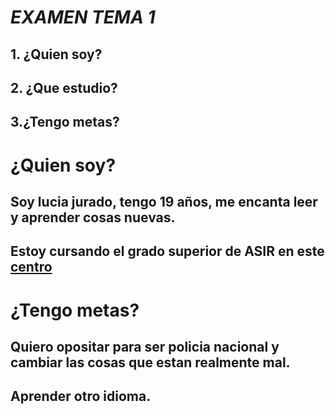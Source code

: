 # *EXAMEN TEMA 1*

## 1. ¿Quien soy?
## 2. ¿Que estudio?
## 3.¿Tengo metas?







# ¿Quien soy?
## Soy lucia jurado, tengo 19 años, me encanta leer y aprender cosas nuevas.

## Estoy cursando el grado superior de ASIR en este [centro](https://ramonycajal.net/nuestro-centro/)


# ¿Tengo metas?
## Quiero opositar para ser policia nacional y cambiar las cosas que estan realmente mal.
## Aprender otro idioma.


